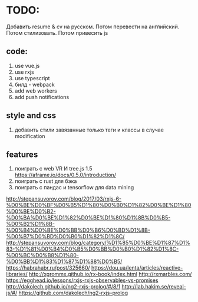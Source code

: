 # TODO:

Добавить resume & cv на русском.
Потом перевести на английский.
Потом стилизовать.
Потом привесить js

## code: 
  1. use vue.js
  2. use rxjs
  3. use typescript
  3. билд - webpack
  4. add web workers
  5. add push notifications

## style and css
  1. добавить стили завязанные только теги и классы в случае modification
  
## features
  1. поиграть с web VR И tree.js
  1.5 https://aframe.io/docs/0.5.0/introduction/
  2. поиграть с rust для бэка
  3. поиграть с пандас и tensorflow для data mining 
  
http://stepansuvorov.com/blog/2017/03/rxjs-6-%D0%BE%D0%BF%D0%B5%D1%80%D0%B0%D1%82%D0%BE%D1%80%D0%BE%D0%B2-%D0%BA%D0%BE%D1%82%D0%BE%D1%80%D1%8B%D0%B5-%D0%B2%D1%8B-%D0%B4%D0%BE%D0%BB%D0%B6%D0%BD%D1%8B-%D0%B7%D0%BD%D0%B0%D1%82%D1%8C/
http://stepansuvorov.com/blog/category/%D1%85%D0%BE%D1%87%D1%83-%D1%81%D0%B4%D0%B5%D0%BB%D0%B0%D1%82%D1%8C-%D0%BC%D0%B8%D1%80-%D0%BB%D1%83%D1%87%D1%88%D0%B5/
https://habrahabr.ru/post/325660/
https://dou.ua/lenta/articles/reactive-libraries/
http://xgrommx.github.io/rx-book/index.html
http://rxmarbles.com/
https://egghead.io/lessons/rxjs-rxjs-observables-vs-promises
http://dakolech.github.io/ng2-rxjs-prolog/#/8/1
http://lab.hakim.se/reveal-js/#/
https://github.com/dakolech/ng2-rxjs-prolog
